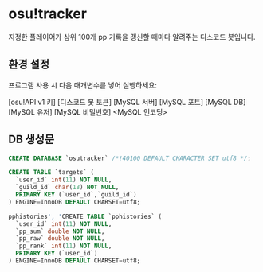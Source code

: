 # osu!tracker
지정한 플레이어가 상위 100개 pp 기록을 갱신할 때마다 알려주는 디스코드 봇입니다.

## 환경 설정
프로그램 사용 시 다음 매개변수를 넣어 실행하세요:

[osu!API v1 키] [디스코드 봇 토큰] [MySQL 서버] [MySQL 포트] [MySQL DB] [MySQL 유저] [MySQL 비밀번호] <MySQL 인코딩>

## DB 생성문
```sql
CREATE DATABASE `osutracker` /*!40100 DEFAULT CHARACTER SET utf8 */;

CREATE TABLE `targets` (
  `user_id` int(11) NOT NULL,
  `guild_id` char(18) NOT NULL,
  PRIMARY KEY (`user_id`,`guild_id`)
) ENGINE=InnoDB DEFAULT CHARSET=utf8;

pphistories', 'CREATE TABLE `pphistories` (
  `user_id` int(11) NOT NULL,
  `pp_sum` double NOT NULL,
  `pp_raw` double NOT NULL,
  `pp_rank` int(11) NOT NULL,
  PRIMARY KEY (`user_id`)
) ENGINE=InnoDB DEFAULT CHARSET=utf8;
```